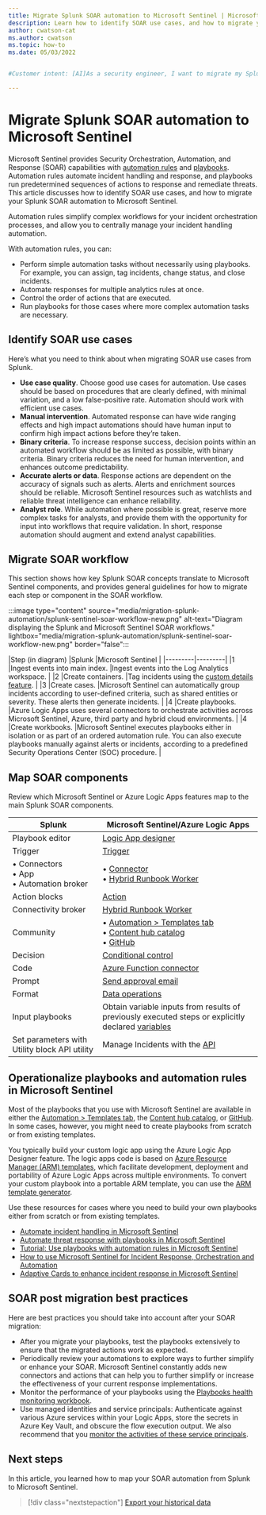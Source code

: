 ```yaml
---
title: Migrate Splunk SOAR automation to Microsoft Sentinel | Microsoft Docs
description: Learn how to identify SOAR use cases, and how to migrate your Splunk SOAR automation to Microsoft Sentinel.
author: cwatson-cat
ms.author: cwatson
ms.topic: how-to
ms.date: 05/03/2022


#Customer intent: [AI]As a security engineer, I want to migrate my Splunk SOAR automation to Microsoft Sentinel so that I can leverage Sentinel's advanced orchestration and automation capabilities for incident response.

---
```


# Migrate Splunk SOAR automation to Microsoft Sentinel

Microsoft Sentinel provides Security Orchestration, Automation, and Response (SOAR) capabilities with [automation rules](automate-incident-handling-with-automation-rules.md) and [playbooks](tutorial-respond-threats-playbook.md). Automation rules automate incident handling and response, and playbooks run predetermined sequences of actions to response and remediate threats. This article discusses how to identify SOAR use cases, and how to migrate your Splunk SOAR automation to Microsoft Sentinel.

Automation rules simplify complex workflows for your incident orchestration processes, and allow you to centrally manage your incident handling automation. 

With automation rules, you can: 
- Perform simple automation tasks without necessarily using playbooks. For example, you can assign, tag incidents, change status, and close incidents. 
- Automate responses for multiple analytics rules at once. 
- Control the order of actions that are executed. 
- Run playbooks for those cases where more complex automation tasks are necessary. 

## Identify SOAR use cases

Here’s what you need to think about when migrating SOAR use cases from Splunk.
- **Use case quality**. Choose good use cases for automation. Use cases should be based on procedures that are clearly defined, with minimal variation, and a low false-positive rate. Automation should work with efficient use cases.
- **Manual intervention**. Automated response can have wide ranging effects and high impact automations should have human input to confirm high impact actions before they’re taken.
- **Binary criteria**. To increase response success, decision points within an automated workflow should be as limited as possible, with binary criteria. Binary criteria reduces the need for human intervention, and enhances outcome predictability.
- **Accurate alerts or data**. Response actions are dependent on the accuracy of signals such as alerts. Alerts and enrichment sources should be reliable. Microsoft Sentinel resources such as watchlists and reliable threat intelligence can enhance reliability.
- **Analyst role**. While automation where possible is great, reserve more complex tasks for analysts, and provide them with the opportunity for input into workflows that require validation. In short, response automation should augment and extend analyst capabilities. 

## Migrate SOAR workflow

This section shows how key Splunk SOAR concepts translate to Microsoft Sentinel components, and provides general guidelines for how to migrate each step or component in the SOAR workflow.

:::image type="content" source="media/migration-splunk-automation/splunk-sentinel-soar-workflow-new.png" alt-text="Diagram displaying the Splunk and Microsoft Sentinel SOAR workflows." lightbox="media/migration-splunk-automation/splunk-sentinel-soar-workflow-new.png" border="false":::

|Step (in diagram) |Splunk  |Microsoft Sentinel |
|---------|---------|
|1 |Ingest events into main index.     |Ingest events into the Log Analytics workspace.     |
|2 |Create containers.     |Tag incidents using the [custom details feature](surface-custom-details-in-alerts.md).   |
|3 |Create cases. |Microsoft Sentinel can automatically group incidents according to user-defined criteria, such as shared entities or severity. These alerts then generate incidents.  |
|4 |Create playbooks. |Azure Logic Apps uses several connectors to orchestrate activities across Microsoft Sentinel, Azure, third party and hybrid cloud environments. |
|4 |Create workbooks. |Microsoft Sentinel executes playbooks either in isolation or as part of an ordered automation rule. You can also execute playbooks manually against alerts or incidents, according to a predefined Security Operations Center (SOC) procedure. |

## Map SOAR components 

Review which Microsoft Sentinel or Azure Logic Apps features map to the main Splunk SOAR components.

|Splunk  |Microsoft Sentinel/Azure Logic Apps  |
|---------|---------|
|Playbook editor |[Logic App designer](../logic-apps/logic-apps-overview.md) |
|Trigger     |[Trigger](../logic-apps/logic-apps-overview.md)         |
|• Connectors<br>• App<br>• Automation broker |• [Connector](tutorial-respond-threats-playbook.md)<br>• [Hybrid Runbook Worker](../automation/automation-hybrid-runbook-worker.md) |
|Action blocks |[Action](../logic-apps/logic-apps-overview.md) |
|Connectivity broker |[Hybrid Runbook Worker](../automation/automation-hybrid-runbook-worker.md) |
|Community |• [Automation > Templates tab](use-playbook-templates.md)<br>• [Content hub catalog](sentinel-solutions-catalog.md)<br>• [GitHub](https://github.com/Azure/Azure-Sentinel/tree/master/Playbooks/Block-OnPremADUser) | 
|Decision |[Conditional control](../logic-apps/logic-apps-control-flow-conditional-statement.md) |
|Code |[Azure Function connector](../logic-apps/logic-apps-azure-functions.md) |
|Prompt |[Send approval email](../logic-apps/tutorial-process-mailing-list-subscriptions-workflow.md) |
|Format |[Data operations](../logic-apps/logic-apps-perform-data-operations.md) |
|Input playbooks |Obtain variable inputs from results of previously executed steps or explicitly declared [variables](../logic-apps/logic-apps-create-variables-store-values.md) |
|Set parameters with Utility block API utility |Manage Incidents with the [API](/rest/api/securityinsights/stable/incidents/get) |

## Operationalize playbooks and automation rules in Microsoft Sentinel

Most of the playbooks that you use with Microsoft Sentinel are available in either the [Automation > Templates tab](use-playbook-templates.md), the [Content hub catalog](sentinel-solutions-catalog.md), or [GitHub](https://github.com/Azure/Azure-Sentinel/tree/master/Playbooks/Block-OnPremADUser). In some cases, however, you might need to create playbooks from scratch or from existing templates.

You typically build your custom logic app using the Azure Logic App Designer feature. The logic apps code is based on [Azure Resource Manager (ARM) templates](../azure-resource-manager/templates/overview.md), which facilitate development, deployment and portability of Azure Logic Apps across multiple environments. To convert your custom playbook into a portable ARM template, you can use the [ARM template generator](https://techcommunity.microsoft.com/t5/microsoft-sentinel-blog/export-microsoft-sentinel-playbooks-or-azure-logic-apps-with/ba-p/3275898).

Use these resources for cases where you need to build your own playbooks either from scratch or from existing templates.
- [Automate incident handling in Microsoft Sentinel](automate-incident-handling-with-automation-rules.md)
- [Automate threat response with playbooks in Microsoft Sentinel](automate-responses-with-playbooks.md)
- [Tutorial: Use playbooks with automation rules in Microsoft Sentinel](tutorial-respond-threats-playbook.md)
- [How to use Microsoft Sentinel for Incident Response, Orchestration and Automation](https://techcommunity.microsoft.com/t5/microsoft-sentinel-blog/how-to-use-azure-sentinel-for-incident-response-orchestration/ba-p/2242397)
- [Adaptive Cards to enhance incident response in Microsoft Sentinel](https://techcommunity.microsoft.com/t5/microsoft-sentinel-blog/using-microsoft-teams-adaptive-cards-to-enhance-incident/ba-p/3330941)

## SOAR post migration best practices

Here are best practices you should take into account after your SOAR migration:

- After you migrate your playbooks, test the playbooks extensively to ensure that the migrated actions work as expected.
- Periodically review your automations to explore ways to further simplify or enhance your SOAR. Microsoft Sentinel constantly adds new connectors and actions that can help you to further simplify or increase the effectiveness of your current response implementations.
- Monitor the performance of your playbooks using the [Playbooks health monitoring workbook](https://techcommunity.microsoft.com/t5/microsoft-sentinel-blog/what-s-new-monitoring-your-logic-apps-playbooks-in-azure/ba-p/1873211).
- Use managed identities and service principals: Authenticate against various Azure services within your Logic Apps, store the secrets in Azure Key Vault, and obscure the flow execution output. We also recommend that you  [monitor the activities of these service principals](https://techcommunity.microsoft.com/t5/azure-sentinel/non-interactive-logins-minimizing-the-blind-spot/ba-p/2287932).

## Next steps

In this article, you learned how to map your SOAR automation from Splunk to Microsoft Sentinel. 

> [!div class="nextstepaction"]
> [Export your historical data](migration-splunk-historical-data.md)
